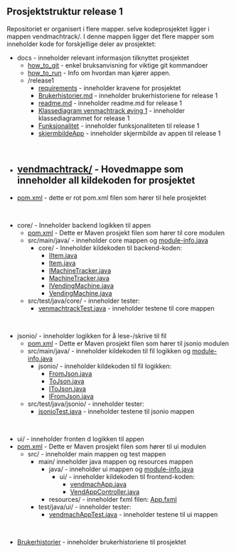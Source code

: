 ## Prosjektstruktur release 1 

Repositoriet er organisert i flere mapper. selve kodeprosjektet ligger i mappen vendmachtrack/. I denne mappen ligger det flere mapper som inneholder kode for forskjellige deler av prosjektet:

- docs - inneholder relevant informasjon tilknyttet prosjektet
  - [how_to_git](../how_to_git.md) - enkel bruksanvisning for viktige git kommandoer
  - [how_to_run](../how_to_run.md) - Info om hvordan man kjører appen.
  - /release1
    - [requirements](/docs/release1/requirements.md) - inneholder kravene for prosjektet
    - [Brukerhistorier.md](/docs/release1/Brukerhistorier.md) - inneholder brukerhistoriene for release 1
    - [readme.md](/docs/release1/readme.md) - inneholder readme.md for release 1
    - [Klassediagram venmachtrack øving 1](/docs/release1/Klassediagram.png) - inneholder klassediagrammet for release 1
    - [Funksjonalitet](/docs/release1/Funksjonalitet.md) - inneholder funksjonaliteten til release 1
    - [skjermbildeApp](/docs/release1/skjermbildeApp.png) - inneholder skjermbilde av appen til release 1

<br>


- ## [vendmachtrack/](../../vendmachtrack/) - Hovedmappe som inneholder all kildekoden for prosjektet


- [pom.xml](../../vendmachtrack/pom.xml) - dette er rot pom.xml filen som hører til hele prosjektet

<br>

- core/ - Inneholder backend logikken til appen
  - [pom.xml](../../vendmachtrack/core/pom.xml) - Dette er Maven prosjekt filen som hører til core modulen
  - src/main/java/ - inneholder core mappen og [module-info.java](../../vendmachtrack/core/src/main/java/module-info.java)
    - core/ - Inneholder kildekoden til backend-koden:  
      - [IItem.java](../../vendmachtrack/core/src/main/java/core/IItem.java)
      - [Item.java](../../vendmachtrack/core/src/main/java/core/Item.java)
      - [IMachineTracker.java](../../vendmachtrack/core/src/main/java/core/IMachineTracker.java)
      - [MachineTracker.java](../../vendmachtrack/core/src/main/java/core/MachineTracker.java)
      - [IVendingMachine.java](../../vendmachtrack/core/src/main/java/core/IVendingMachine.java)
      - [VendingMachine.java](../../vendmachtrack/core/src/main/java/core/VendingMachine.java)
  - src/test/java/core/ - inneholder tester:
    - [venmachtrackTest.java](../../vendmachtrack/core/src/test/java/core/venmachtrackTest.java) - inneholder testene til core mappen

<br>

- jsonio/ - inneholder logikken for å lese-/skrive til fil
  - [pom.xml](../../vendmachtrack/jsonio/pom.xml) - Dette er Maven prosjekt filen som hører til jsonio modulen
  - src/main/java/ - inneholder kildekoden til fil logikken og [module-info.java](../../vendmachtrack/jsonio/src/main/java/module-info.java)
    - jsonio/ - inneholder kildekoden til fil logikken: 
      - [FromJson.java](../../vendmachtrack/jsonio/src/main/java/jsonio/FromJson.java)
      - [ToJson.java](../../vendmachtrack/jsonio/src/main/java/jsonio/ToJson.java)
      - [IToJson.java](../../vendmachtrack/jsonio/src/main/java/jsonio/IToJson.java)
      - [IFromJson.java](../../vendmachtrack/jsonio/src/main/java/jsonio/IFromJson.java)
  - src/test/java/jsonio/ - inneholder tester:
    - [jsonioTest.java](../../vendmachtrack/jsonio/src/test/java/jsonio/jsonioTest.java) - inneholder testene til jsonio mappen
  

  

<br>

- ui/ - inneholder fronten d logikken til appen
- [pom.xml](../../vendmachtrack/ui/pom.xml) - Dette er Maven prosjekt filen som hører til ui modulen
  - src/ - inneholder main mappen og test mappen
    - main/ inneholder java mappen og resources mappen
      - java/ - inneholder ui mappen og [module-info.java](../../vendmachtrack/ui/src/main/java/module-info.java)
        - ui/ - inneholder kildekoden til frontend-koden:   
          - [vendmachApp.java](../../vendmachtrack/ui/src/main/java/ui/App.java) 
          - [VendAppController.java](../../vendmachtrack/ui/src/main/java/ui/vendAppController.java)
      - resources/ - inneholder fxml filen: [App.fxml](../../vendmachtrack/ui/src/main/resources/ui/App.fxml)  
    - test/java/ui/ - inneholder tester:
      - [vendmachAppTest.java](../../vendmachtrack/ui/src/test/java/ui/vendmachAppTest.java) - inneholder testene til ui mappen


<br>

- [Brukerhistorier](Brukerhistorier.md) - inneholder brukerhistoriene til prosjektet

<br>
